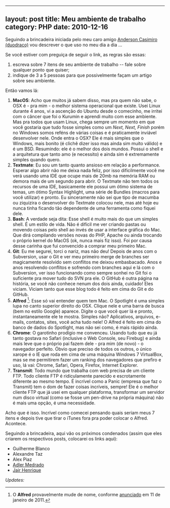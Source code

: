 ---
layout: post
title: Meu ambiente de trabalho
category: PHP
date: 2010-12-16
----

Seguindo a brincadeira iniciada pelo meu caro amigo [Anderson Casimiro (duodraco)][1]
vou descrever o que uso no meu dia a dia ...

Se você estiver com preguiça de seguir o link, as regras são essas:

1.  escreva sobre 7 itens de seu ambiente de trabalho -- fale sobre
    qualquer ponto que quiser;
2.  indique de 3 a 5 pessoas para que possivelmente façam um artigo
    sobre seu ambiente.

Então vamos lá:

1.  **MacOS**: Acho que muitos já sabem disso, mas pra quem não sabe, o
    OSX é - pra mim - o melhor sistema operacional que existe. Usei
    Linux durante 4 anos, vi a ascenção do Ubuntu desde o comecinho, me
    irritei com o câncer que foi o Kurumin e aprendi muito com esse
    ambiente. Mas pra todos que usam Linux, chega sempre um momento em
    que você gostaria que tudo fosse simples como um *Next, Next,
    Finish* porém no Windows somos reféns de várias coisas e é
    praticamente inviável desenvolver nele. Onde entra o OSX? Ele é mais
    simples que o Windows, mais bonito (é clichê dizer isso mas ainda
    sim muito válido) e é um BSD. Resumindo: ele é o melhor dos dois
    mundos. Possui o shell e a arquitetura que tanto amo (e necessito) e
    ainda sim é extremamente simples quando quero.
2.  **Textmate**: Eu sou um tanto quanto ansioso em relação a
    performance. Esperar algo abrir não me deixa nada feliz, por isso
    dificilmente você me verá usando uma IDE que ocupe mais de 20mb na
    memória RAM ou demora mais de um segundo para abrir. O Textmate não
    tem todos os recursos de uma IDE, basicamente ele possui um ótimo
    sistema de temas, um ótimo Syntax Highlight, uma série de Bundles
    (macros para você utilizar) e pronto. Eu sinceramente não sei que
    tipo de macumba ou ziquizira o desenvolver do Textmate colocou nele,
    mas até hoje eu nunca tinha ficando tão dependente de uma ferramenta
    como fiquei dele.
3.  **Bash**: A verdade seja dita: Esse shell é muito mais do que um
    simples shell. É um estilo de vida. Não é difícil me ver criando
    pastas ou movendo coisas pelo shell ao invés de usar a interface
    gráfica do Mac. Que dirá compilando versões novas do PHP, Apache ou
    ainda trocando o próprio kernel do MacOS (ok, nunca mais fiz isso).
    Foi por causa desse carinha que fui convencido a comprar meu
    primeiro Mac.
4.  **Git**: Eu me segurei, torci o nariz, mas não deu! Depois de anos
    com o Subversion, usar o Git e ver meu primeiro merge de branches
    ser magicamente resolvido sem conflitos me deixou embasbacado. Anos
    e anos resolvendo conflitos e sofrendo com branches aqui e lá com o
    Subversion, ver isso funcionando como sempre sonhei no Git foi o
    suficiente pra mover tudo do SVN pra ele. O GitHub é outra página na
    história, se você não conhece nenum dos dois ainda, cuidado! Eles
    viciam. Viciam tanto que esse blog todo é feito em cima do Git e do
    GitHub.
5.  **Alfred** [^1]: Esse só vai entender quem tem Mac. O Spotlight é
    uma simples lupa no canto superior direito do OSX. Clique nele e uma
    barra de busca (bem no estilo Google) aparece. Digite o que você
    quer lá e pronto, instantaneamente ele te mostra. Simples não?
    Aplicativos, arquivos, e-mails, contatos, sites, você acha tudo
    nele! O Alfred é feito em cima do banco de dados do Spotlight, mas
    não sei como, é mais rápido ainda.
6.  **Chrome**: O garotinho prodígio me convenceu. Usando tudo que eu já
    tanto gostava no Safari (inclusive o Web Console, seu Firebug) e
    ainda mais leve que o próprio pai fazem dele - pra mim (de novo) - o
    navegador perfeito. Óbvio que preciso de todos os outros, o único
    xarope é o IE que roda em cima de uma máquina Windows 7 VirtualBox,
    mas se me permitirem fazer um ranking dos navegadores que prefiro e
    uso, lá vai: Chrome, Safari, Opera, Firefox, Internet Explorer.
7.  **Transmit**: Todo mundo que trabalha com web precisa de um cliente
    FTP. Todo cliente FTP é ridiculamente parecido e escrotamente
    diferente ao mesmo tempo. É incrível como a Panic (empresa que faz o
    Transmit) tem o dom de fazer coisas incríveis, sempre! Ele é o
    melhor cliente FTP que já usei em qualquer plataforma, transformar
    um servidor num disco virtual (como se fosse um pen-drive na própria
    máquina) não é mais uma opção, é uma necessidade.

Acho que é isso. Incrível como comecei pensando quais seriam meus 7
itens e depois tive que tirar o iTunes fora pra poder colocar o Alfred.
Acontece.

Seguindo a brincadeira, aqui vão os próximos condenados (assim que eles
criarem os respectivos posts, colocarei os links aqui):

-   Guilherme Blanco
-   Alexandre Taz
-   Alex Piaz
-   [Adler Medrado][2]
-   [Jair Henrique][3]

*Updates:*

[^1]: O **Alfred** provavelmente mude de nome, conforme [anunciado][4] em 11 de
    janeiro de 2011.

[1]: https://web.archive.org/web/20130114230111/duodra.co/post/seu-ambiente-de-trabalho-em-7-itens/
[2]: https://web.archive.org/web/20111219153432/blog.adlermedrado.com.br:80/ 
[3]: https://web.archive.org/web/20120321031000/www.jairhenrique.com:80/2010/12/meu-ambiente-de-trabalho/
[4]: https://web.archive.org/web/20110114222043/www.hudson-labs.org:80/content/hudsons-future?
